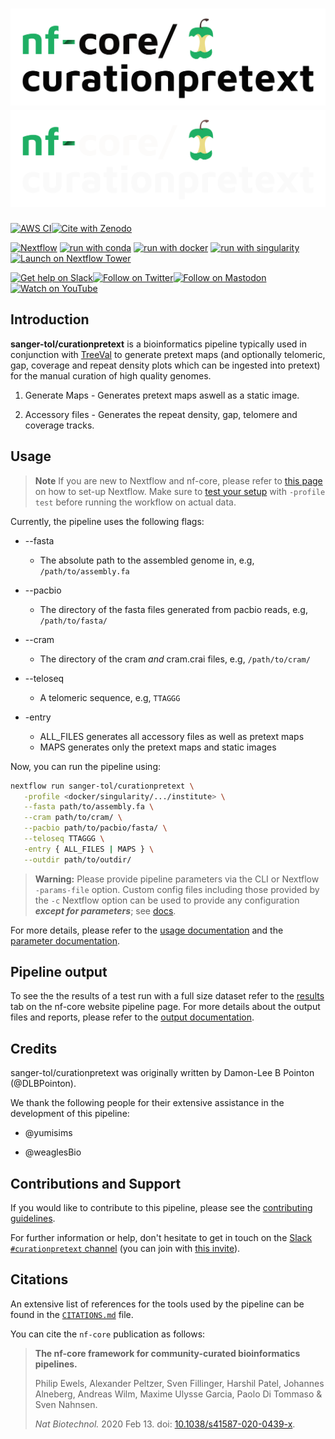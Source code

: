 # ![sanger-tol/curationpretext](docs/images/nf-core-curationpretext_logo_light.png#gh-light-mode-only) ![sanger-tol/curationpretext](docs/images/nf-core-curationpretext_logo_dark.png#gh-dark-mode-only)

[![AWS CI](https://img.shields.io/badge/CI%20tests-full%20size-FF9900?labelColor=000000&logo=Amazon%20AWS)](https://nf-co.re/curationpretext/results)[![Cite with Zenodo](http://img.shields.io/badge/DOI-10.5281/zenodo.XXXXXXX-1073c8?labelColor=000000)](https://doi.org/10.5281/zenodo.XXXXXXX)

[![Nextflow](https://img.shields.io/badge/nextflow%20DSL2-%E2%89%A522.10.1-23aa62.svg)](https://www.nextflow.io/)
[![run with conda](http://img.shields.io/badge/run%20with-conda-3EB049?labelColor=000000&logo=anaconda)](https://docs.conda.io/en/latest/)
[![run with docker](https://img.shields.io/badge/run%20with-docker-0db7ed?labelColor=000000&logo=docker)](https://www.docker.com/)
[![run with singularity](https://img.shields.io/badge/run%20with-singularity-1d355c.svg?labelColor=000000)](https://sylabs.io/docs/)
[![Launch on Nextflow Tower](https://img.shields.io/badge/Launch%20%F0%9F%9A%80-Nextflow%20Tower-%234256e7)](https://tower.nf/launch?pipeline=https://github.com/sanger-tol/curationpretext)

[![Get help on Slack](http://img.shields.io/badge/slack-nf--core%20%23curationpretext-4A154B?labelColor=000000&logo=slack)](https://nfcore.slack.com/channels/curationpretext)[![Follow on Twitter](http://img.shields.io/badge/twitter-%40nf__core-1DA1F2?labelColor=000000&logo=twitter)](https://twitter.com/nf_core)[![Follow on Mastodon](https://img.shields.io/badge/mastodon-nf__core-6364ff?labelColor=FFFFFF&logo=mastodon)](https://mstdn.science/@nf_core)[![Watch on YouTube](http://img.shields.io/badge/youtube-nf--core-FF0000?labelColor=000000&logo=youtube)](https://www.youtube.com/c/nf-core)

## Introduction

**sanger-tol/curationpretext** is a bioinformatics pipeline typically used in conjunction with [TreeVal](https://github.com/sanger-tol/treeval) to generate pretext maps (and optionally telomeric, gap, coverage and repeat density plots which can be ingested into pretext) for the manual curation of high quality genomes.

<!-- TODO nf-core: Include a figure that guides the user through the major workflow steps. Many nf-core
     workflows use the "tube map" design for that. See https://nf-co.re/docs/contributing/design_guidelines#examples for examples.   -->

1. Generate Maps - Generates pretext maps aswell as a static image.

2. Accessory files - Generates the repeat density, gap, telomere and coverage tracks.

## Usage

> **Note**
> If you are new to Nextflow and nf-core, please refer to [this page](https://nf-co.re/docs/usage/installation) on how
> to set-up Nextflow. Make sure to [test your setup](https://nf-co.re/docs/usage/introduction#how-to-run-a-pipeline)
> with `-profile test` before running the workflow on actual data.

Currently, the pipeline uses the following flags:

- --fasta 
   - The absolute path to the assembled genome in, e.g, `/path/to/assembly.fa`

- --pacbio 
   - The directory of the fasta files generated from pacbio reads, e.g, `/path/to/fasta/`

- --cram 
   - The directory of the cram *and* cram.crai files, e.g, `/path/to/cram/`

- --teloseq
   - A telomeric sequence, e.g, `TTAGGG`

- -entry
   - ALL_FILES generates all accessory files as well as pretext maps
   - MAPS generates only the pretext maps and static images

Now, you can run the pipeline using:

<!-- TODO nf-core: update the following command to include all required parameters for a minimal example -->

```bash
nextflow run sanger-tol/curationpretext \
   -profile <docker/singularity/.../institute> \
   --fasta path/to/assembly.fa \
   --cram path/to/cram/ \
   --pacbio path/to/pacbio/fasta/ \
   --teloseq TTAGGG \
   -entry { ALL_FILES | MAPS } \
   --outdir path/to/outdir/

```

> **Warning:**
> Please provide pipeline parameters via the CLI or Nextflow `-params-file` option. Custom config files including those
> provided by the `-c` Nextflow option can be used to provide any configuration _**except for parameters**_;
> see [docs](https://nf-co.re/usage/configuration#custom-configuration-files).

For more details, please refer to the [usage documentation](https://nf-co.re/curationpretext/usage) and the [parameter documentation](https://nf-co.re/curationpretext/parameters).

## Pipeline output

To see the the results of a test run with a full size dataset refer to the [results](https://nf-co.re/curationpretext/results) tab on the nf-core website pipeline page.
For more details about the output files and reports, please refer to the
[output documentation](https://nf-co.re/curationpretext/output).

## Credits

sanger-tol/curationpretext was originally written by Damon-Lee B Pointon (@DLBPointon).

We thank the following people for their extensive assistance in the development of this pipeline:

- @yumisims

- @weaglesBio

## Contributions and Support

If you would like to contribute to this pipeline, please see the [contributing guidelines](.github/CONTRIBUTING.md).

For further information or help, don't hesitate to get in touch on the [Slack `#curationpretext` channel](https://nfcore.slack.com/channels/curationpretext) (you can join with [this invite](https://nf-co.re/join/slack)).

## Citations

<!-- TODO nf-core: Add citation for pipeline after first release. Uncomment lines below and update Zenodo doi and badge at the top of this file. -->
<!-- If you use  sanger-tol/curationpretext for your analysis, please cite it using the following doi: [10.5281/zenodo.XXXXXX](https://doi.org/10.5281/zenodo.XXXXXX) -->

<!-- TODO nf-core: Add bibliography of tools and data used in your pipeline -->

An extensive list of references for the tools used by the pipeline can be found in the [`CITATIONS.md`](CITATIONS.md) file.

You can cite the `nf-core` publication as follows:

> **The nf-core framework for community-curated bioinformatics pipelines.**
>
> Philip Ewels, Alexander Peltzer, Sven Fillinger, Harshil Patel, Johannes Alneberg, Andreas Wilm, Maxime Ulysse Garcia, Paolo Di Tommaso & Sven Nahnsen.
>
> _Nat Biotechnol._ 2020 Feb 13. doi: [10.1038/s41587-020-0439-x](https://dx.doi.org/10.1038/s41587-020-0439-x).
